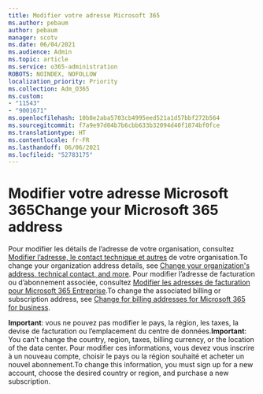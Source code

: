 ```yaml
---
title: Modifier votre adresse Microsoft 365
ms.author: pebaum
author: pebaum
manager: scotv
ms.date: 06/04/2021
ms.audience: Admin
ms.topic: article
ms.service: o365-administration
ROBOTS: NOINDEX, NOFOLLOW
localization_priority: Priority
ms.collection: Adm_O365
ms.custom:
- "11543"
- "9001671"
ms.openlocfilehash: 10b8e2aba5703cb4995eed521a1d57bbf272b564
ms.sourcegitcommit: f7a9e97d04b7b6cbb633b32094d40f1874bf0fce
ms.translationtype: HT
ms.contentlocale: fr-FR
ms.lasthandoff: 06/06/2021
ms.locfileid: "52783175"
---
```

# <a name="change-your-microsoft-365-address"></a><span data-ttu-id="fb3ce-102">Modifier votre adresse Microsoft 365</span><span class="sxs-lookup"><span data-stu-id="fb3ce-102">Change your Microsoft 365 address</span></span>

<span data-ttu-id="fb3ce-103">Pour modifier les détails de l’adresse de votre organisation, consultez [Modifier l’adresse, le contact technique et autres](/microsoft-365/admin/manage/change-address-contact-and-more) de votre organisation.</span><span class="sxs-lookup"><span data-stu-id="fb3ce-103">To change your organization address details, see [Change your organization's address, technical contact, and more](/microsoft-365/admin/manage/change-address-contact-and-more).</span></span> <span data-ttu-id="fb3ce-104">Pour modifier l’adresse de facturation ou d’abonnement associée, consultez [Modifier les adresses de facturation pour Microsoft 365 Entreprise](/microsoft-365/commerce/billing-and-payments/change-your-billing-addresses).</span><span class="sxs-lookup"><span data-stu-id="fb3ce-104">To change the associated billing or subscription address, see [Change for billing addresses for Microsoft 365 for business](/microsoft-365/commerce/billing-and-payments/change-your-billing-addresses).</span></span> 

<span data-ttu-id="fb3ce-105">**Important**: vous ne pouvez pas modifier le pays, la région, les taxes, la devise de facturation ou l’emplacement du centre de données.</span><span class="sxs-lookup"><span data-stu-id="fb3ce-105">**Important**: You can't change the country, region, taxes, billing currency, or the location of the data center.</span></span> <span data-ttu-id="fb3ce-106">Pour modifier ces informations, vous devez vous inscrire à un nouveau compte, choisir le pays ou la région souhaité et acheter un nouvel abonnement.</span><span class="sxs-lookup"><span data-stu-id="fb3ce-106">To change this information, you must sign up for a new account, choose the desired country or region, and purchase a new subscription.</span></span> 